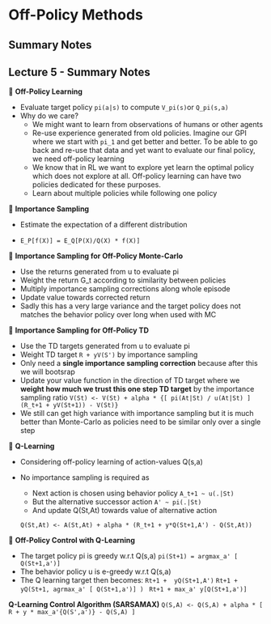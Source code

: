 # Off-Policy Methods
## Summary Notes

## Lecture 5 - Summary Notes

&#x1F53A; **Off-Policy Learning**
 - Evaluate target policy `pi(a|s)` to compute `V_pi(s)`or `Q_pi(s,a)`
 - Why do we care?
   * We might want to learn from observations of humans or other agents
   * Re-use experience generated from old policies. Imagine our GPI where we start with `pi_1` and get better and better. To be able to go back and re-use that data and yet want to evaluate our final policy, we need off-policy learning
   * We know that in RL we want to explore yet learn the optimal policy which does not explore at all. Off-policy learning can have two policies dedicated for these purposes.
   * Learn about multiple policies while following one policy
  
&#x1F53A; **Importance Sampling**
  - Estimate the expectation of a different distribution  
   * `E_P[f(X)] = E_Q[P(X)/Q(X) * f(X)]`
  
&#x1F53A; **Importance Sampling for Off-Policy Monte-Carlo**
  - Use the returns generated from u to evaluate pi
  - Weight the return G_t according to similarity between policies
  - Multiply importance sampling corrections along whole episode
  - Update value towards corrected return
  - Sadly this has a very large variance and the target policy does not matches the behavior policy over long when used with MC
  
&#x1F53A; **Importance Sampling for Off-Policy TD**
  - Use the TD targets generated from u to evaluate pi
  - Weight TD target `R + yV(S')` by importance sampling
  - Only need a **single importance sampling correction** because after this we will bootsrap
  - Update your value function in the direction of TD target where we **weight how much we trust this one step TD target** by the importance sampling ratio
   `V(St) <- V(St) + alpha * {[ pi(At|St) / u(At|St) ](R_t+1 + yV(St+1)) - V(St)}`
  - We still can get high variance with importance sampling but it is much better than Monte-Carlo as policies need to be similar only over a single step
  
  
&#x1F53A; **Q-Learning**
  - Considering off-policy learning of action-values Q(s,a)
  - No importance sampling is required as 
    * Next action is chosen using behavior policy `A_t+1 ~ u(.|St) `
    * But the alternative successor action `A' ~ pi(.|St)`
    * And update Q(St,At) towards value of alternative action
    
    `Q(St,At) <- A(St,At) + alpha * (R_t+1 + y*Q(St+1,A') - Q(St,At))`
    
&#x1F53A; **Off-Policy Control with Q-Learning**
  - The target policy pi is greedy w.r.t Q(s,a)
    ` pi(St+1) = argmax_a' [ Q(St+1,a')] `
  - The behavior policy u is e-greedy w.r.t Q(s,a)
  - The Q learning target then becomes:
     ` Rt+1 +  yQ(St+1,A') `
     ` Rt+1 +  yQ(St+1, agrmax_a' [ Q(St+1,a')] ) `
     ` Rt+1 + max_a' y[Q(St+1,a')]`
     
**Q-Learning Control Algorithm (SARSAMAX)**
`Q(S,A) <- Q(S,A) + alpha * [ R + y * max_a'{Q(S',a')} - Q(S,A) ]`
